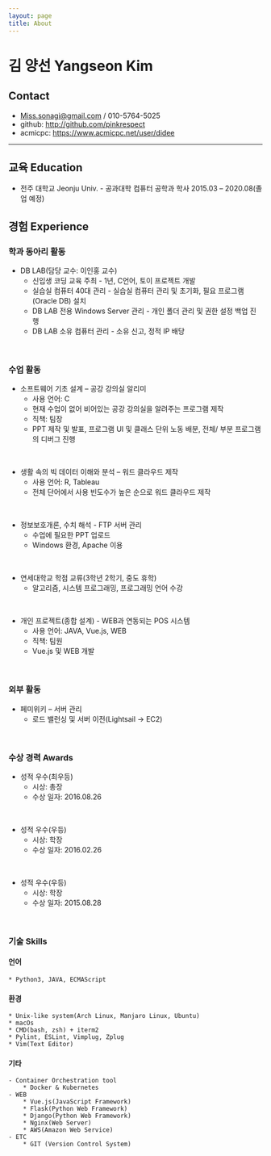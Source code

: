 ```yaml
---
layout: page
title: About
---
```


# 김 양선 Yangseon Kim
## Contact
- Miss.sonagi@gmail.com / 010-5764-5025
- github: http://github.com/pinkrespect
- acmicpc: https://www.acmicpc.net/user/didee

----------------------

## 교육 Education
- 전주 대학교 Jeonju Univ. - 공과대학 컴퓨터 공학과 학사 2015.03 – 2020.08(졸업 예정)


## 경험 Experience
### 학과 동아리 활동
   - DB LAB(담당 교수: 이인홍 교수)
       * 신입생 코딩 교육 주최 - 1년, C언어, 토이 프로젝트 개발
       * 실습실 컴퓨터 40대 관리 - 실습실 컴퓨터 관리 및 초기화, 필요 프로그램(Oracle DB) 설치
       * DB LAB 전용 Windows Server 관리 - 개인 폴더 관리 및 권한 설정
            백업 진행
       * DB LAB 소유 컴퓨터 관리 - 소유 신고, 정적 IP 배당
<br>

### 수업 활동
   - 소프트웨어 기초 설계 – 공강 강의실 알리미
        * 사용 언어: C
        * 현재 수업이 없어 비어있는 공강 강의실을 알려주는 프로그램 제작
        * 직책: 팀장
        * PPT 제작 및 발표, 프로그램 UI 및 클래스 단위 노동 배분, 전체/ 부분 프로그램의 디버그 진행
<br>

   - 생활 속의 빅 데이터 이해와 분석 – 워드 클라우드 제작
        * 사용 언어: R, Tableau
        * 전체 단어에서 사용 빈도수가 높은 순으로 워드 클라우드 제작
<br>

   - 정보보호개론, 수치 해석 - FTP 서버 관리
        * 수업에 필요한 PPT 업로드
        * Windows 환경, Apache 이용
<br>

   - 연세대학교 학점 교류(3학년 2학기, 중도 휴학)
        * 알고리즘, 시스템 프로그래밍, 프로그래밍 언어 수강
<br>

   - 개인 프로젝트(종합 설계) - WEB과 연동되는 POS 시스템
        * 사용 언어: JAVA, Vue.js, WEB
        * 직책: 팀원
        * Vue.js 및 WEB 개발
<br>

### 외부 활동
   - 페미위키 – 서버 관리
        * 로드 밸런싱 및 서버 이전(Lightsail -> EC2)
<br>

### 수상 경력 Awards
   - 성적 우수(최우등)
        * 시상: 총장
        *  수상 일자: 2016.08.26
<br>

   - 성적 우수(우등)
        * 시상: 학장
        * 수상 일자: 2016.02.26
<br>

   - 성적 우수(우등)
        * 시상: 학장
        * 수상 일자: 2015.08.28
<br>

### 기술 Skills
#### 언어
    * Python3, JAVA, ECMAScript
#### 환경
    * Unix-like system(Arch Linux, Manjaro Linux, Ubuntu)
    * macOs
    * CMD(bash, zsh) + iterm2
    * Pylint, ESLint, Vimplug, Zplug
    * Vim(Text Editor)

#### 기타
    - Container Orchestration tool
        * Docker & Kubernetes
    - WEB
        * Vue.js(JavaScript Framework)
        * Flask(Python Web Framework)
        * Django(Python Web Framework)
        * Nginx(Web Server)
        * AWS(Amazon Web Service)
    - ETC
        * GIT (Version Control System)

